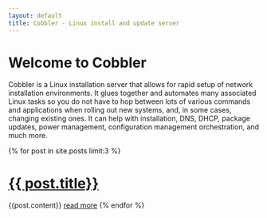 ```yaml
---
layout: default
title: Cobbler - Linux install and update server
---
```

# Welcome to Cobbler
Cobbler is a Linux installation server that allows for rapid setup of network installation environments. It glues together and automates many associated Linux tasks so you do not have to hop between lots of various commands and applications when rolling out new systems, and, in some cases, changing existing ones.  It can help with installation, DNS, DHCP, package updates, power management, configuration management orchestration, and much more.

{% for post in site.posts limit:3 %}
# [{{ post.title}}]({{post.url}}) #
{{post.content}}
<a href="{{ post.url }}" title="read more">read more</a>
{% endfor %}
